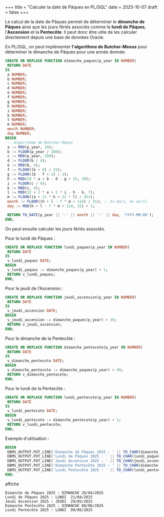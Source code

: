 +++
title = "Calculer la date de Pâques en PL/SQL"
date = 2025-10-07
draft = false
+++

Le calcul de la date de Pâques permet de déterminer le **dimanche de Pâques** ainsi que les jours fériés associés comme le **lundi de Pâques**, l’**Ascension** et la **Pentecôte**. Il peut donc être utile de les calculer directement depuis une base de données Oracle.

<!--more-->

En PL/SQL, on peut implémenter **l'algorithme de Butcher-Meeus** pour déterminer le dimanche de Pâques pour une année donnée.

```sql
CREATE OR REPLACE FUNCTION dimanche_paques(p_year IN NUMBER)
 RETURN DATE
IS
 a NUMBER;
 b NUMBER;
 c NUMBER;
 d NUMBER;
 e NUMBER;
 f NUMBER;
 g NUMBER;
 h NUMBER;
 i NUMBER;
 k NUMBER;
 l NUMBER;
 m NUMBER;
 month NUMBER;
 day NUMBER;
BEGIN
 -- Algorithme de Butcher-Meeus
 a := MOD(p_year, 19);
 b := FLOOR(p_year / 100);
 c := MOD(p_year, 100);
 d := FLOOR(b / 4);
 e := MOD(b, 4);
 f := FLOOR((b + 8) / 25);
 g := FLOOR((b - f + 1) / 3);
 h := MOD(19 * a + b - d - g + 15, 30);
 i := FLOOR(c / 4);
 k := MOD(c, 4);
 l := MOD(32 + 2 * e + 2 * i - h - k, 7);
 m := FLOOR((a + 11 * h + 22 * l) / 451);
 month := FLOOR((h + l - 7 * m + 114) / 31); -- 3= mars, 4= avril
 day := MOD(h + l - 7 * m + 114, 31) + 1;

 RETURN TO_DATE(p_year || '-' || month || '-' || day, 'YYYY-MM-DD');
END;
```

On peut ensuite calculer les jours fériés associés.

Pour le lundi de Pâques :
```sql
CREATE OR REPLACE FUNCTION lundi_paques(p_year IN NUMBER)
 RETURN DATE
IS
 v_lundi_paques DATE;
BEGIN
 v_lundi_paques := dimanche_paques(p_year) + 1;
 RETURN v_lundi_paques;
END;
```


Pour le jeudi de l'Ascension :
```sql
CREATE OR REPLACE FUNCTION jeudi_ascension(p_year IN NUMBER)
 RETURN DATE
IS
 v_jeudi_ascension DATE;
BEGIN
 v_jeudi_ascension := dimanche_paques(p_year) + 39;
 RETURN v_jeudi_ascension;
END;
```

Pour le dimanche de la Pentecôte :
```sql
CREATE OR REPLACE FUNCTION dimanche_pentecote(p_year IN NUMBER)
 RETURN DATE
IS
 v_dimanche_pentecote DATE;
BEGIN
 v_dimanche_pentecote := dimanche_paques(p_year) + 49;
 RETURN v_dimanche_pentecote;
END;
```

Pour le lundi de la Pentecôte :
```sql
CREATE OR REPLACE FUNCTION lundi_pentecote(p_year IN NUMBER)
 RETURN DATE
IS
 v_lundi_pentecote DATE;
BEGIN
 v_lundi_pentecote := dimanche_pentecote(p_year) + 1;
 RETURN v_lundi_pentecote;
END;
```

Exemple d'utilisation :
```sql
BEGIN
 DBMS_OUTPUT.PUT_LINE('Dimanche de Pâques 2025 : ' || TO_CHAR(dimanche_paques(2025), 'DAY DD/MM/YYYY'));
 DBMS_OUTPUT.PUT_LINE('Lundi de Pâques 2025 : ' || TO_CHAR(lundi_paques(2025), 'DAY DD/MM/YYYY'));
 DBMS_OUTPUT.PUT_LINE('Jeudi Ascension 2025 : ' || TO_CHAR(jeudi_ascension(2025), 'DAY DD/MM/YYYY'));
 DBMS_OUTPUT.PUT_LINE('Dimanche Pentecôte 2025 : ' || TO_CHAR(dimanche_pentecote(2025), 'DAY DD/MM/YYYY'));
 DBMS_OUTPUT.PUT_LINE('Lundi Pentecôte 2025 : ' || TO_CHAR(lundi_pentecote(2025), 'DAY DD/MM/YYYY'));
END;
```
affiche
```text
Dimanche de Pâques 2025 : DIMANCHE 20/04/2025
Lundi de Pâques 2025 : LUNDI  21/04/2025
Jeudi Ascension 2025 : JEUDI  29/05/2025
Dimanche Pentecôte 2025 : DIMANCHE 08/06/2025
Lundi Pentecôte 2025 : LUNDI  09/06/2025
```
